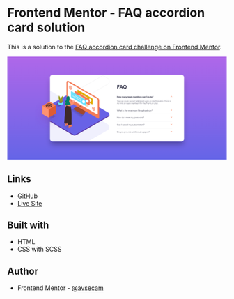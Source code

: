 # Frontend Mentor - FAQ accordion card solution

This is a solution to the [FAQ accordion card challenge on Frontend Mentor](https://www.frontendmentor.io/challenges/faq-accordion-card-XlyjD0Oam).

![](./screenshot.png)

## Links

- [GitHub](https://github.com/avsecam/FM-FAQAccordion)
- [Live Site](https://avsecam.github.io/FM-FAQAccordion/)

## Built with

- HTML
- CSS with SCSS

## Author

- Frontend Mentor - [@avsecam](https://www.frontendmentor.io/profile/avsecam)
